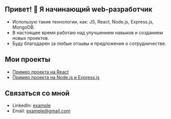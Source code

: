 ## Привет! 👋 Я начинающий web-разработчик

- Использую такие технологии, как: JS, React, Node.js, Express.js, MongoDB.
- В настоящее время работаю над улучшением навыков и созданием новых проектов.
- Буду благодарен за любые отзывы и предложения о сотрудничестве.

## Мои проекты

- [Пример проекта на React](https://github.com/example/react-project)
- [Пример проекта на Node.js и Express.js](https://github.com/example/node-express-project)

## Связаться со мной

- LinkedIn: [example](https://www.linkedin.com/in/example/)
- Email: example@gmail.com
